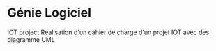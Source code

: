 # Génie Logiciel
IOT project
Realisation d'un cahier de charge d'un projet IOT avec des diagramme UML
